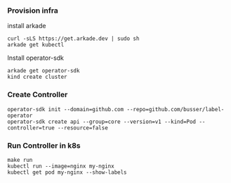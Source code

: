### Provision infra

install arkade
```
curl -sLS https://get.arkade.dev | sudo sh
arkade get kubectl
```
Install operator-sdk
```
arkade get operator-sdk
kind create cluster
```

### Create Controller
```
operator-sdk init --domain=github.com --repo=github.com/busser/label-operator
operator-sdk create api --group=core --version=v1 --kind=Pod --controller=true --resource=false
```

### Run Controller in k8s
```
make run
kubectl run --image=nginx my-nginx
kubectl get pod my-nginx --show-labels
```
